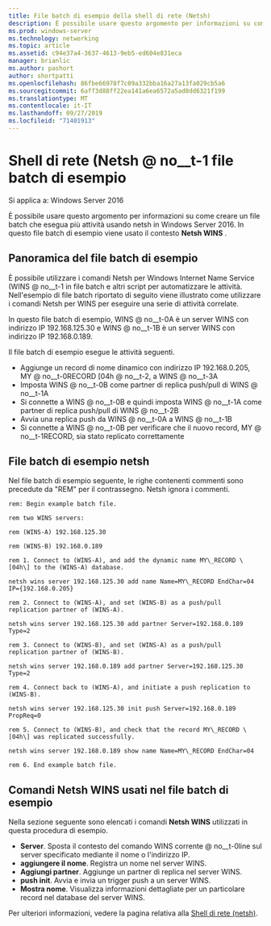 ```yaml
---
title: File batch di esempio della shell di rete (Netsh)
description: È possibile usare questo argomento per informazioni su come creare un file batch che esegua più attività usando netsh in Windows Server 2016.
ms.prod: windows-server
ms.technology: networking
ms.topic: article
ms.assetid: c94e37a4-3637-4613-9eb5-ed604e831eca
manager: brianlic
ms.author: pashort
author: shortpatti
ms.openlocfilehash: 86fbe66978f7c09a332bba16a27a13fa029cb5a6
ms.sourcegitcommit: 6aff3d88ff22ea141a6ea6572a5ad8dd6321f199
ms.translationtype: MT
ms.contentlocale: it-IT
ms.lasthandoff: 09/27/2019
ms.locfileid: "71401913"
---
```

# <a name="network-shell-netsh-example-batch-file"></a>Shell di rete \(Netsh @ no__t-1 file batch di esempio

Si applica a: Windows Server 2016

È possibile usare questo argomento per informazioni su come creare un file batch che esegua più attività usando netsh in Windows Server 2016. In questo file batch di esempio viene usato il contesto **Netsh WINS** .

## <a name="example-batch-file-overview"></a>Panoramica del file batch di esempio

È possibile utilizzare i comandi Netsh per Windows Internet Name Service \(WINS @ no__t-1 in file batch e altri script per automatizzare le attività. Nell'esempio di file batch riportato di seguito viene illustrato come utilizzare i comandi Netsh per WINS per eseguire una serie di attività correlate.

In questo file batch di esempio, WINS @ no__t-0A è un server WINS con indirizzo IP 192.168.125.30 e WINS @ no__t-1B è un server WINS con indirizzo IP 192.168.0.189.

Il file batch di esempio esegue le attività seguenti.

- Aggiunge un record di nome dinamico con indirizzo IP 192.168.0.205, MY @ no__t-0RECORD \[04h @ no__t-2, a WINS @ no__t-3A
- Imposta WINS @ no__t-0B come partner di replica push/pull di WINS @ no__t-1A
- Si connette a WINS @ no__t-0B e quindi imposta WINS @ no__t-1A come partner di replica push/pull di WINS @ no__t-2B
- Avvia una replica push da WINS @ no__t-0A a WINS @ no__t-1B
- Si connette a WINS @ no__t-0B per verificare che il nuovo record, MY @ no__t-1RECORD, sia stato replicato correttamente

## <a name="netsh-example-batch-file"></a>File batch di esempio netsh

Nel file batch di esempio seguente, le righe contenenti commenti sono precedute da "REM" per il contrassegno. Netsh ignora i commenti.

    rem: Begin example batch file.
    
    rem two WINS servers:
    
    rem (WINS-A) 192.168.125.30
    
    rem (WINS-B) 192.168.0.189
    
    rem 1. Connect to (WINS-A), and add the dynamic name MY\_RECORD \[04h\] to the (WINS-A) database.
    
    netsh wins server 192.168.125.30 add name Name=MY\_RECORD EndChar=04 IP={192.168.0.205}
    
    rem 2. Connect to (WINS-A), and set (WINS-B) as a push/pull replication partner of (WINS-A).
    
    netsh wins server 192.168.125.30 add partner Server=192.168.0.189 Type=2
    
    rem 3. Connect to (WINS-B), and set (WINS-A) as a push/pull replication partner of (WINS-B).
    
    netsh wins server 192.168.0.189 add partner Server=192.168.125.30 Type=2
    
    rem 4. Connect back to (WINS-A), and initiate a push replication to (WINS-B).
    
    netsh wins server 192.168.125.30 init push Server=192.168.0.189 PropReq=0
    
    rem 5. Connect to (WINS-B), and check that the record MY\_RECORD \[04h\] was replicated successfully.
    
    netsh wins server 192.168.0.189 show name Name=MY\_RECORD EndChar=04
    
    rem 6. End example batch file.

## <a name="netsh-wins-commands-used-in-the-example-batch-file"></a>Comandi Netsh WINS usati nel file batch di esempio

Nella sezione seguente sono elencati i comandi **Netsh WINS** utilizzati in questa procedura di esempio.

- **Server**. Sposta il contesto del comando WINS corrente @ no__t-0line sul server specificato mediante il nome o l'indirizzo IP.
- **aggiungere il nome**. Registra un nome nel server WINS.
- **Aggiungi partner**. Aggiunge un partner di replica nel server WINS.
- **push init**. Avvia e invia un trigger push a un server WINS.
- **Mostra nome**. Visualizza informazioni dettagliate per un particolare record nel database del server WINS.  

Per ulteriori informazioni, vedere la pagina relativa alla [Shell di rete (netsh)](netsh.md).
